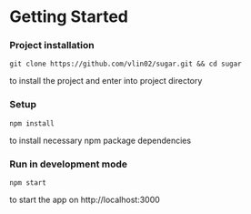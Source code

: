 # Getting Started

### Project installation
`git clone https://github.com/vlin02/sugar.git && cd sugar`

to install the project and enter into project directory

### Setup
`npm install`

to install necessary npm package dependencies

### Run in development mode
`npm start`

to start the app on http://localhost:3000
